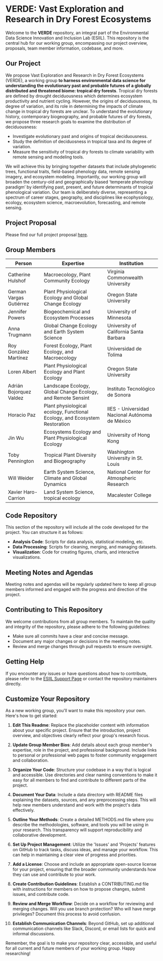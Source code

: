 # VERDE: Vast Exploration and Research in Dry Forest Ecosystems

Welcome to the **VERDE** repository, an integral part of the Environmental Data Science Innovation and Inclusion Lab (ESIIL). This repository is the central hub for our working group, encompassing our project overview, proposals, team member information, codebase, and more.

## Our Project
We propose Vast Exploration and Research in Dry Forest Ecosystems (VERDE), a working group **to harness environmental data science for understanding the evolutionary past and probable futures of a globally distributed and threatened biome: tropical dry forests**. Tropical dry forests are defined by drought deciduousness which determines ecosystem productivity and nutrient cycling. However, the origins of deciduousness, its degree of variation, and its role in determining the impacts of climate change in tropical dry forests are unclear. To understand the evolutionary history, contemporary biogeography, and probable futures of dry forests, we propose three research goals to examine the distribution of deciduousness:

+ Investigate evolutionary past and origins of tropical deciduousness.
+ Study the definition of deciduosness in tropical taxa and its degree of variation.
+ Measure the sensitivity of tropical dry forests to climate variability with remote sensing and modeling tools.

We will achieve this by bringing together datasets that include phylogenetic trees, functional traits, field-based phenology data, remote sensing imagery, and ecosystem modeling. Importantly, our working group will broaden the century-old and geographically biased ‘temperate phenology paradigm’ by identifying past, present, and future determinants of tropical phenological variation. Our team is deliberately diverse, representing a spectrum of career stages, geography, and disciplines like ecophysiology, ecology, ecosystem science, macroevolution, forecasting, and remote sensing. 

## Project Proposal
Please find our full project proposal [here](assets/01VERDEproposal.pdf).

## Group Members

| Person | Expertise | Institution | 
| ------ | --------- | ----------- | 
| Catherine Hulshof | Macroecology, Plant Community Ecology | Virginia Commonwealth University |
| German Vargas Gutiérrez | Plant Physiological Ecology and Global Change Ecology | Oregon State University |
| Jennifer Powers | Biogeochemical and Ecosystem Processes | University of Minnesota |
| Anna Trugmann | Global Change Ecology and Earth System Science | University of California Santa Barbara|
| Roy González Martínez | Forest Ecology, Plant Ecology, and Macroecology | Universidad de Tolima |
| Loren Albert | Plant Physiological Ecology and Plant Ecology | Oregon State University |
| Adrián Bojorquez Valdez | Landscape Ecology, Global Change Ecology, and Remote Sensint | Instituto Tecnológico de Sonora |
| Horacio Paz | Plant physiological ecology, Functional Ecology, and Ecosystem Restoration | IIES - Universidad Nacional Autónoma de México |
| Jin Wu | Ecosystems Ecology and Plant Physiological Ecology | University of Hong Kong |
| Toby Pennington | Tropical Plant Diversity and Biogeography | Washington University in St. Louis |
| Will Weider | Earth System Science, Climate and Global Dynamics | National Center for Atmospheric Research |
| Xavier Haro-Carrion | Land System Science, tropical ecology | Macalester College |

## Code Repository

This section of the repository will include all the code developed for the project. You can structure it as follows:

- **Analysis Code**: Scripts for data analysis, statistical modeling, etc.
- **Data Processing**: Scripts for cleaning, merging, and managing datasets.
- **Visualization**: Code for creating figures, charts, and interactive visualizations.

## Meeting Notes and Agendas

Meeting notes and agendas will be regularly updated here to keep all group members informed and engaged with the progress and direction of the project.

## Contributing to This Repository

We welcome contributions from all group members. To maintain the quality and integrity of the repository, please adhere to the following guidelines:

- Make sure all commits have a clear and concise message.
- Document any major changes or decisions in the meeting notes.
- Review and merge changes through pull requests to ensure oversight.

## Getting Help

If you encounter any issues or have questions about how to contribute, please refer to the [ESIIL Support Page](https://esiil.org/support) or contact the repository maintainers directly.

## Customize Your Repository

As a new working group, you'll want to make this repository your own. Here's how to get started:

1. **Edit This Readme**: Replace the placeholder content with information about your specific project. Ensure that the introduction, project overview, and objectives clearly reflect your group's research focus.

2. **Update Group Member Bios**: Add details about each group member's expertise, role in the project, and professional background. Include links to personal or professional web pages to foster community engagement and collaboration.

3. **Organize Your Code**: Structure your codebase in a way that is logical and accessible. Use directories and clear naming conventions to make it easy for all members to find and contribute to different parts of the project.

4. **Document Your Data**: Include a data directory with README files explaining the datasets, sources, and any preprocessing steps. This will help new members understand and work with the project's data effectively.

5. **Outline Your Methods**: Create a detailed METHODS.md file where you describe the methodologies, software, and tools you will be using in your research. This transparency will support reproducibility and collaborative development.

6. **Set Up Project Management**: Utilize the 'Issues' and 'Projects' features on GitHub to track tasks, discuss ideas, and manage your workflow. This can help in maintaining a clear view of progress and priorities.

7. **Add a License**: Choose and include an appropriate open-source license for your project, ensuring that the broader community understands how they can use and contribute to your work.

8. **Create Contribution Guidelines**: Establish a CONTRIBUTING.md file with instructions for members on how to propose changes, submit issues, and contribute code.

9. **Review and Merge Workflow**: Decide on a workflow for reviewing and merging changes. Will you use branch protection? Who will have merge privileges? Document this process to avoid confusion.

10. **Establish Communication Channels**: Beyond GitHub, set up additional communication channels like Slack, Discord, or email lists for quick and informal discussions.

Remember, the goal is to make your repository clear, accessible, and useful for all current and future members of your working group. Happy researching!

